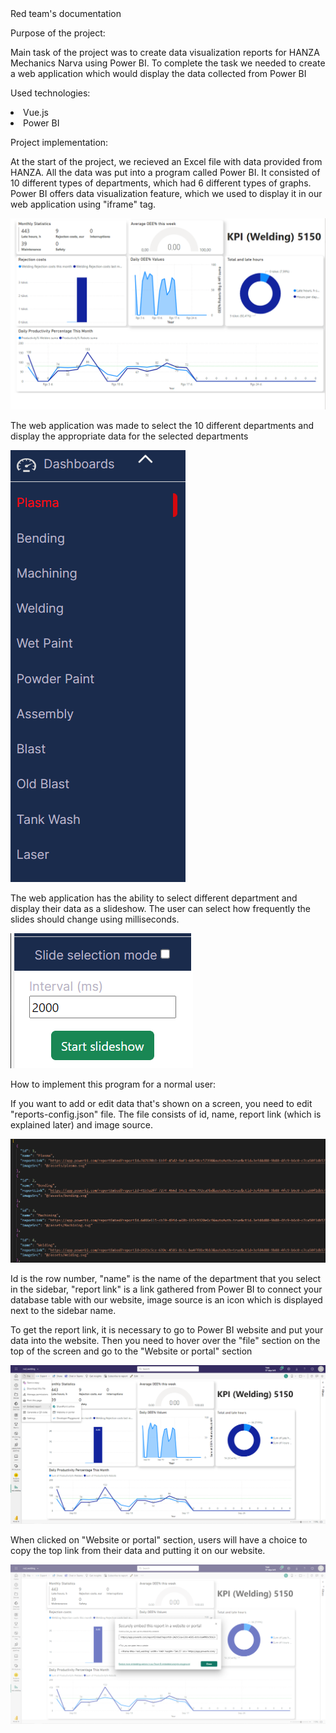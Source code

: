 <div class='documentName'>Red team's documentation</div>

<p class='paragraphName'>Purpose of the project:</p>
<p class='standartParagraph'>Main task of the project was to ​​​​​create data visualization reports for HANZA Mechanics Narva using Power BI. To complete the task we needed to create a web application which​​​​​​ would display the data collected from Power BI</p>


<p class='paragraphName'>Used technologies:</p>
<li>Vue.js</li>
<li>Power BI</li>

<p class='paragraphName'>Project implementation:</p>

<p class='standartParagraph'>At the start of the project, we recieved an Excel file with data provided from HANZA. All the data was put into a program called Power BI. It consisted of 10 different types of departments, which had 6 different types of graphs. Power BI offers data visualization feature, which we used to display it in our web application using "iframe" tag.</p>

<!-- <img src="@/assets/Documentaton/1.png"> -->
![img](/src/assets/Documentaton/1.png)

<p class='standartParagraph'>The web application was made to select the 10 different departments and display the appropriate data for the selected departments </p>

![img](/src/assets/Documentaton/2.png)

<p class='standartParagraph'>The web application has the ability to select different department and display their data as a slideshow. The user can select how frequently the slides should change using milliseconds.</p>

![img](/src/assets/Documentaton/3.png)



<p class='paragraphName'>How to implement this program for a normal user:</p>
<p class='standartParagraph'>If you want to add or edit data that's shown on a screen, you need to edit "reports-config.json" file. The file consists of id, name, report link (which is explained later) and image source. </p>

![img](/src/assets/Documentaton/4.png)

<p class='standartParagraph'>Id is the row number, "name" is the name of the department that you select in the sidebar, "report link" is a link gathered from Power BI to connect your database table with our website, image source is an icon which is displayed next to the sidebar name.</p>

<p class='standartParagraph'>To get the report link, it is necessary to go to Power BI website and put your data into the website. Then you need to hover over the "file" section on the top of the screen and go to the "Website or portal" section</p>

![img](/src/assets/Documentaton/5.png)

<p class='standartParagraph'>When clicked on "Website or portal" section, users will have a choice to copy the top link from their data and putting it on our website.</p>

![img](/src/assets/Documentaton/6.png)












